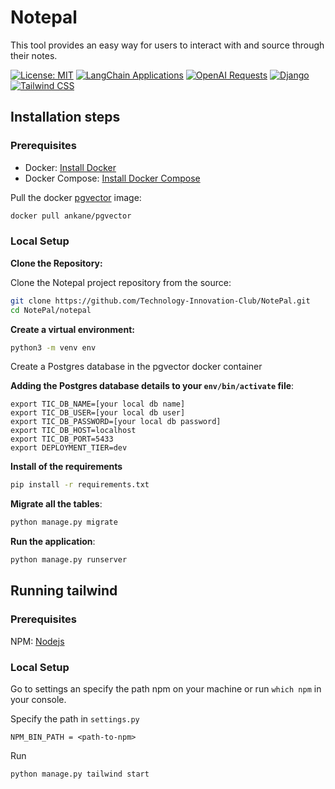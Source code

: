 
# Notepal

This tool provides an easy way for users to interact with and source through their notes.

[![License: MIT](https://img.shields.io/badge/License-MIT-yellow.svg)](https://opensource.org/licenses/MIT) [![LangChain Applications](https://img.shields.io/badge/LangChain%20Applications-0.0.238-black)](https://example.com/langchain-applications/) [![OpenAI Requests](https://img.shields.io/badge/OpenAI%20-0.27.8-yellow)](https://example.com/openai-requests/) [![Django](https://img.shields.io/badge/Django-4.1.7-purple)](https://www.djangoproject.com/) [![Tailwind CSS](https://img.shields.io/badge/Tailwind%20CSS-3.6.0-blue)](https://tailwindcss.com/)


## Installation steps

### Prerequisites
- Docker: [Install Docker](https://docs.docker.com/get-docker/)
- Docker Compose: [Install Docker Compose](https://docs.docker.com/compose/install/)

Pull the docker [pgvector](https://github.com/pgvector/pgvector#docker) image:
```bash
docker pull ankane/pgvector
```

### Local Setup

**Clone the Repository:**
   
Clone the Notepal project repository from the source:

   ```bash
   git clone https://github.com/Technology-Innovation-Club/NotePal.git
   cd NotePal/notepal
```

**Create a virtual environment:**

```bash
python3 -m venv env
```
Create a Postgres database in the pgvector docker container

**Adding the Postgres database details to your `env/bin/activate` file**:
```code
export TIC_DB_NAME=[your local db name]
export TIC_DB_USER=[your local db user]
export TIC_DB_PASSWORD=[your local db password]
export TIC_DB_HOST=localhost
export TIC_DB_PORT=5433
export DEPLOYMENT_TIER=dev
```

**Install of the requirements**
```bash
pip install -r requirements.txt
```

**Migrate all the tables**:

```bash
python manage.py migrate
```

**Run the application**:

```bash
python manage.py runserver
```

## Running tailwind
### Prerequisites
NPM: [Nodejs](https://nodejs.org/en)

### Local Setup
Go to settings an specify the path npm on your machine or run `which npm` in your console.

Specify the path in `settings.py`

```code
NPM_BIN_PATH = <path-to-npm>
```
Run
```bash
python manage.py tailwind start
```
